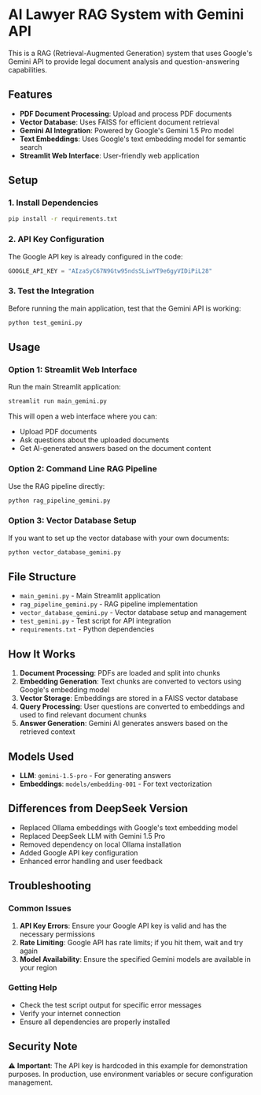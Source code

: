 # AI Lawyer RAG System with Gemini API

This is a RAG (Retrieval-Augmented Generation) system that uses Google's Gemini API to provide legal document analysis and question-answering capabilities.

## Features

- **PDF Document Processing**: Upload and process PDF documents
- **Vector Database**: Uses FAISS for efficient document retrieval
- **Gemini AI Integration**: Powered by Google's Gemini 1.5 Pro model
- **Text Embeddings**: Uses Google's text embedding model for semantic search
- **Streamlit Web Interface**: User-friendly web application

## Setup

### 1. Install Dependencies

```bash
pip install -r requirements.txt
```

### 2. API Key Configuration

The Google API key is already configured in the code:
```python
GOOGLE_API_KEY = "AIzaSyC67N9Gtw95ndsSLiwYT9e6gyVIDiPiL28"
```

### 3. Test the Integration

Before running the main application, test that the Gemini API is working:

```bash
python test_gemini.py
```

## Usage

### Option 1: Streamlit Web Interface

Run the main Streamlit application:

```bash
streamlit run main_gemini.py
```

This will open a web interface where you can:
- Upload PDF documents
- Ask questions about the uploaded documents
- Get AI-generated answers based on the document content

### Option 2: Command Line RAG Pipeline

Use the RAG pipeline directly:

```bash
python rag_pipeline_gemini.py
```

### Option 3: Vector Database Setup

If you want to set up the vector database with your own documents:

```bash
python vector_database_gemini.py
```

## File Structure

- `main_gemini.py` - Main Streamlit application
- `rag_pipeline_gemini.py` - RAG pipeline implementation
- `vector_database_gemini.py` - Vector database setup and management
- `test_gemini.py` - Test script for API integration
- `requirements.txt` - Python dependencies

## How It Works

1. **Document Processing**: PDFs are loaded and split into chunks
2. **Embedding Generation**: Text chunks are converted to vectors using Google's embedding model
3. **Vector Storage**: Embeddings are stored in a FAISS vector database
4. **Query Processing**: User questions are converted to embeddings and used to find relevant document chunks
5. **Answer Generation**: Gemini AI generates answers based on the retrieved context

## Models Used

- **LLM**: `gemini-1.5-pro` - For generating answers
- **Embeddings**: `models/embedding-001` - For text vectorization

## Differences from DeepSeek Version

- Replaced Ollama embeddings with Google's text embedding model
- Replaced DeepSeek LLM with Gemini 1.5 Pro
- Removed dependency on local Ollama installation
- Added Google API key configuration
- Enhanced error handling and user feedback

## Troubleshooting

### Common Issues

1. **API Key Errors**: Ensure your Google API key is valid and has the necessary permissions
2. **Rate Limiting**: Google API has rate limits; if you hit them, wait and try again
3. **Model Availability**: Ensure the specified Gemini models are available in your region

### Getting Help

- Check the test script output for specific error messages
- Verify your internet connection
- Ensure all dependencies are properly installed

## Security Note

⚠️ **Important**: The API key is hardcoded in this example for demonstration purposes. In production, use environment variables or secure configuration management. 